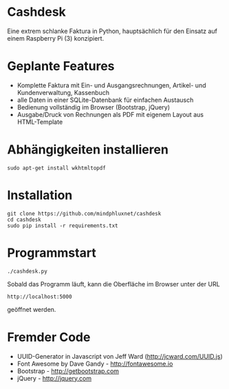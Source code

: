 # Cashdesk

Eine extrem schlanke Faktura in Python, hauptsächlich für den Einsatz auf einem
Raspberry Pi (3) konzipiert.

# Geplante Features

- Komplette Faktura mit Ein- und Ausgangsrechnungen, Artikel- und Kundenverwaltung, Kassenbuch
- alle Daten in einer SQLite-Datenbank für einfachen Austausch
- Bedienung vollständig im Browser (Bootstrap, jQuery)
- Ausgabe/Druck von Rechnungen als PDF mit eigenem Layout aus HTML-Template

# Abhängigkeiten installieren

```
sudo apt-get install wkhtmltopdf
```

# Installation

```
git clone https://github.com/mindphluxnet/cashdesk
cd cashdesk
sudo pip install -r requirements.txt
```

# Programmstart

```
./cashdesk.py
```

Sobald das Programm läuft, kann die Oberfläche im Browser unter der URL

```
http://localhost:5000
```

geöffnet werden.

# Fremder Code

- UUID-Generator in Javascript von Jeff Ward (http://jcward.com/UUID.js)
- Font Awesome by Dave Gandy - http://fontawesome.io
- Bootstrap - http://getbootstrap.com
- jQuery - http://jquery.com
